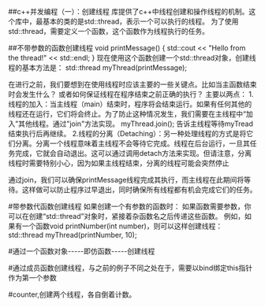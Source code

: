 ##c++并发编程（一）：创建线程
<thread>库提供了c++中线程创建和操作线程的机制。这个库中，最基本的类的是std::thread，表示一个可以执行的线程。
为了使用std::thread，需要定义一个函数，这个函数作为线程执行的任务。

##不带参数的函数创建线程
void printMessage() {
    std::cout << "Hello from the thread!" << std::endl;
}
现在使用这个函数创建一个std::thread对象，创建线程的基本方法是：
std::thread myThread(printMessage);

在进行之前，我们要想到在使用线程时应该主要的一些关键点。比如当主函数结束时会发生什么？
或者如何保证线程在程序结束之前正确的执行？
主要以两点：
1.线程的加入：当主线程（main）结束时，程序将会结束运行。如果有任何其他的线程还在运行，它们将会终止。为了防止这种情况发生，我们需要在主线程中“加入”其他线程。通过"join"方法实现。
myThread.join();
告诉主线程等待myTread结束执行后再继续。
2.线程的分离（Detaching）：另一种处理线程的方式是将它们分离。分离一个线程意味着主线程不会等待它完成。线程在后台运行，一旦其任务完成，它就会自动退出。这可以通过调用detach方法来实现。但请注意，分离线程时需要特别小心，因为如果主线程结束，分离的线程可能会突然停止


通过join，我们可以确保printMessage线程完成其执行，而主线程在此期间将等待。这样做可以防止程序过早退出，同时确保所有线程都有机会完成它们的任务。


#带参数代函数创建线程
如果创建一个有参数的函数时：
如果函数需要参数，你可以在创建“std::thread”对象时，紧接着杂函数名之后传递这些函数。
例如，如果有一个函数void printNumber(int number)，则可以这样创建线程：std::thread myThread(printNumber, 10);

#通过一个函数对象-----即仿函数-----创建线程



#通过成员函数创建线程，与之前的例子不同之处在于，需要以bind绑定this指针作为第一个参数



#counter,创建两个线程，各自倒着计数。